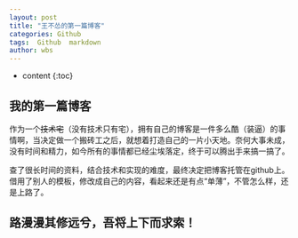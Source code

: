 ```yaml
---
layout: post
title: "王不怂的第一篇博客"
categories: Github 
tags:  Github  markdown
author: wbs
---
```


* content
{:toc}


## 我的第一篇博客

  作为一个~~技术宅~~（没有技术只有宅），拥有自己的博客是一件多么酷（装逼）的事情啊，当决定做一个搬砖工之后，就想着打造自己的一片小天地。奈何大事未成，
没有时间和精力，如今所有的事情都已经尘埃落定，终于可以腾出手来搞一搞了。

  查了很长时间的资料，结合技术和实现的难度，最终决定把博客托管在github上。借用了别人的模板，修改成自己的内容，看起来还是有点“单薄”，不管怎么样，还是上路了。
## 路漫漫其修远兮，吾将上下而求索！
